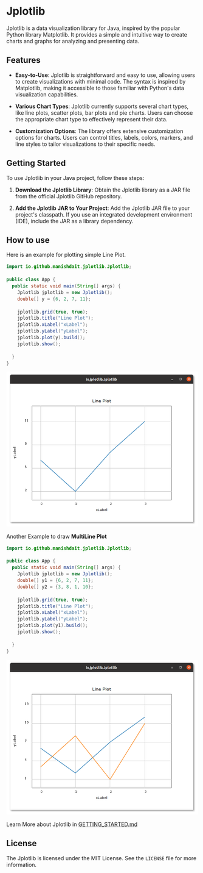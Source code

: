 # Jplotlib
Jplotlib is a data visualization library for Java, inspired by the popular
Python library Matplotlib. It provides a simple and intuitive way to create charts and graphs for analyzing and presenting data.

## Features

- **Easy-to-Use**: Jplotlib is straightforward and easy to use, allowing users to create visualizations with minimal code. The syntax is inspired by Matplotlib, making it accessible to those familiar with Python's data visualization capabilities.

- **Various Chart Types**: Jplotlib currently supports several chart types, like line plots, scatter plots, bar plots and pie charts. Users can choose the appropriate chart type to effectively represent their data.

- **Customization Options**: The library offers extensive customization options for charts. Users can control titles, labels, colors, markers, and line styles to tailor visualizations to their specific needs.


## Getting Started

To use Jplotlib in your Java project, follow these steps:

1. **Download the Jplotlib Library**: Obtain the Jplotlib library as a JAR file from the official Jplotlib GitHub repository.

2. **Add the Jplotlib JAR to Your Project**: Add the Jplotlib JAR file to your project's classpath. If you use an integrated development environment (IDE), include the JAR as a library dependency.


## How to use

Here is an example for plotting simple Line Plot.

```java
import io.github.manishdait.jplotlib.Jplotlib;

public class App {
  public static void main(String[] args) {
    Jplotlib jplotlib = new Jplotlib();
    double[] y = {6, 2, 7, 11};

    jplotlib.grid(true, true);
    jplotlib.title("Line Plot");
    jplotlib.xLabel("xLabel");
    jplotlib.yLabel("yLabel");
    jplotlib.plot(y).build();
    jplotlib.show();
    
  }
}
```
<img src="docs/assets/base_eg1.png" alt="base_eg1.png" width="620px">

Another Example to draw **MultiLine Plot**

```java
import io.github.manishdait.jplotlib.Jplotlib;

public class App {
  public static void main(String[] args) {
    Jplotlib jplotlib = new Jplotlib();
    double[] y1 = {6, 2, 7, 11};
    double[] y2 = {3, 8, 1, 10};

    jplotlib.grid(true, true);
    jplotlib.title("Line Plot");
    jplotlib.xLabel("xLabel");
    jplotlib.yLabel("yLabel");
    jplotlib.plot(y1).build();
    jplotlib.show();
    
  }
}
```

<img src="docs/assets/base_eg2.png" alt="base_eg2.png" width="620px">

Learn More about Jplotlib in [GETTING_STARTED.md](docs/GETTING_STARTED.md)

## License

The Jplotlib is licensed under the MIT License. See the `LICENSE` file for more information.
